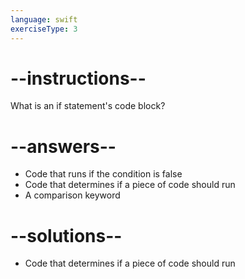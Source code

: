```yaml
---
language: swift
exerciseType: 3
---
```


# --instructions--

What is an if statement's code block?

# --answers--

- Code that runs if the condition is false
- Code that determines if a piece of code should run
- A comparison keyword

# --solutions--

- Code that determines if a piece of code should run
